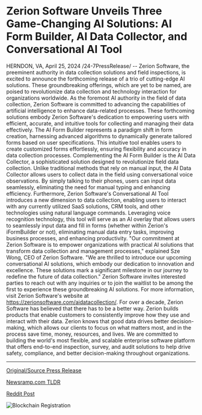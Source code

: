 # Zerion Software Unveils Three Game-Changing AI Solutions: AI Form Builder, AI Data Collector, and Conversational AI Tool

HERNDON, VA, April 25, 2024 /24-7PressRelease/ -- Zerion Software, the preeminent authority in data collection solutions and field inspections, is excited to announce the forthcoming release of a trio of cutting-edge AI solutions. These groundbreaking offerings, which are yet to be named, are poised to revolutionize data collection and technology interaction for organizations worldwide.  As the foremost AI authority in the field of data collection, Zerion Software is committed to advancing the capabilities of artificial intelligence to enhance data-related processes. These forthcoming solutions embody Zerion Software's dedication to empowering users with efficient, accurate, and intuitive tools for collecting and managing their data effectively.  The AI Form Builder represents a paradigm shift in form creation, harnessing advanced algorithms to dynamically generate tailored forms based on user specifications. This intuitive tool enables users to create customized forms effortlessly, ensuring flexibility and accuracy in data collection processes.  Complementing the AI Form Builder is the AI Data Collector, a sophisticated solution designed to revolutionize field data collection. Unlike traditional methods that rely on manual input, the AI Data Collector allows users to collect data in the field using conversational voice observations. By simply talking to their phones, users can input data seamlessly, eliminating the need for manual typing and enhancing efficiency.  Furthermore, Zerion Software's Conversational AI Tool introduces a new dimension to data collection, enabling users to interact with any currently utilized SaaS solutions, CRM tools, and other technologies using natural language commands. Leveraging voice recognition technology, this tool will serve as an AI overlay that allows users to seamlessly input data and fill in forms (whether within Zerion's iFormBuilder or not), eliminating manual data entry tasks, improving business processes, and enhancing productivity.  "Our commitment at Zerion Software is to empower organizations with practical AI solutions that transform data collection and management processes," explained Sze Wong, CEO of Zerion Software. "We are thrilled to introduce our upcoming conversational AI solutions, which embody our dedication to innovation and excellence. These solutions mark a significant milestone in our journey to redefine the future of data collection."  Zerion Software invites interested parties to reach out with any inquiries or to join the waitlist to be among the first to experience these groundbreaking AI solutions. For more information, visit Zerion Software's website at https://zerionsoftware.com/aidatacollection/.  For over a decade, Zerion Software has believed that there has to be a better way. Zerion builds products that enable customers to consistently improve how they use and interact with their data. Zerion knows that good data drives better decision-making, which allows our clients to focus on what matters most, and in the process save time, money, resources, and lives. We are committed to building the world's most flexible, and scalable enterprise software platform that offers end-to-end inspection, survey, and audit solutions to help drive safety, compliance, and better decision-making throughout organizations. 

---

[Original/Source Press Release](https://www.24-7pressrelease.com/press-release/510314/zerion-software-unveils-three-game-changing-ai-solutions-ai-form-builder-ai-data-collector-and-conversational-ai-tool)
                    

[Newsramp.com TLDR](https://newsramp.com/curated-news/zerion-software-unveils-groundbreaking-ai-solutions-for-data-collection/c1b5f313e7520e96dde9d63f58a20949) 

 



[Reddit Post](https://www.reddit.com/r/GamingNewsRamp/comments/1ccll9p/zerion_software_unveils_groundbreaking_ai/) 



![Blockchain Registration](https://cdn.newsramp.app/24-7PressRelease/qrcode/244/25/isleaaSj.webp)